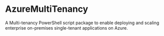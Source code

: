 AzureMultiTenancy
=================

A Multi-tenancy PowerShell script package to enable deploying and scaling enterprise on-premises single-tenant applications on Azure.
